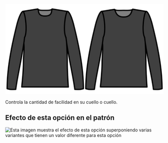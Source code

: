 ![Facilidad de cuello](./collarease.svg)

Controla la cantidad de facilidad en su cuello o cuello.

## Efecto de esta opción en el patrón

![Esta imagen muestra el efecto de esta opción superponiendo varias variantes que tienen un valor diferente para esta opción](sven\_collarease\_sample.svg "Efecto de esta opción en el patrón")
